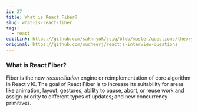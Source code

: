 ```yaml
---
id: 27
title: What is React Fiber?
slug: what-is-react-fiber
tags:
  - react
editLink: https://github.com/sakhnyuk/jsiq/blob/master/questions/theory/react/27.md
original: https://github.com/sudheerj/reactjs-interview-questions
---
```


### What is React Fiber?

Fiber is the new _reconciliation_ engine or reimplementation of core algorithm in React v16. The goal of React Fiber is to increase its suitability for areas like animation, layout, gestures, ability to pause, abort, or reuse work and assign priority to different types of updates; and new concurrency primitives.
